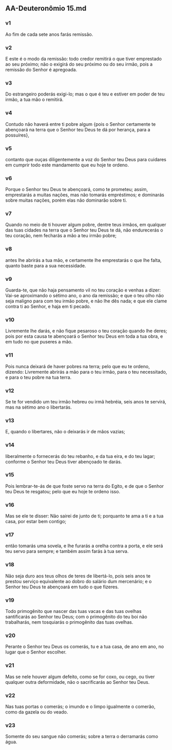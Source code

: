 ## AA-Deuteronômio 15.md
### v1
 Ao fim de cada sete anos farás remissão.
### v2
 E este é o modo da remissão: todo credor remitirá o que tiver emprestado ao seu próximo; não o exigirá do seu próximo ou do seu irmão, pois a remissão do Senhor é apregoada.
### v3
 Do estrangeiro poderás exigi-lo; mas o que é teu e estiver em poder de teu irmão, a tua mão o remitirá.
### v4
 Contudo não haverá entre ti pobre algum {pois o Senhor certamente te abençoará na terra que o Senhor teu Deus te dá por herança, para a possuíres},
### v5
 contanto que ouças diligentemente a voz do Senhor teu Deus para cuidares em cumprir todo este mandamento que eu hoje te ordeno.
### v6
 Porque o Senhor teu Deus te abençoará, como te prometeu; assim, emprestarás a muitas nações, mas não tomarás empréstimos; e dominarás sobre muitas nações, porém elas não dominarão sobre ti.
### v7
 Quando no meio de ti houver algum pobre, dentre teus irmãos, em qualquer das tuas cidades na terra que o Senhor teu Deus te dá, não endurecerás o teu coração, nem fecharás a mão a teu irmão pobre;
### v8
 antes lhe abrirás a tua mão, e certamente lhe emprestarás o que lhe falta, quanto baste para a sua necessidade.
### v9
 Guarda-te, que não haja pensamento vil no teu coração e venhas a dizer: Vai-se aproximando o sétimo ano, o ano da remissão; e que o teu olho não seja maligno para com teu irmão pobre, e não lhe dês nada; e que ele clame contra ti ao Senhor, e haja em ti pecado.
### v10
 Livremente lhe darás, e não fique pesaroso o teu coração quando lhe deres; pois por esta causa te abençoará o Senhor teu Deus em toda a tua obra, e em tudo no que puseres a mão.
### v11
 Pois nunca deixará de haver pobres na terra; pelo que eu te ordeno, dizendo: Livremente abrirás a mão para o teu irmão, para o teu necessitado, e para o teu pobre na tua terra.
### v12
 Se te for vendido um teu irmão hebreu ou irmã hebréia, seis anos te servirá, mas na sétimo ano o libertarás.
### v13
 E, quando o libertares, não o deixarás ir de mãos vazias;
### v14
 liberalmente o fornecerás do teu rebanho, e da tua eira, e do teu lagar; conforme o Senhor teu Deus tiver abençoado te darás.
### v15
 Pois lembrar-te-ás de que foste servo na terra do Egito, e de que o Senhor teu Deus te resgatou; pelo que eu hoje te ordeno isso.
### v16
 Mas se ele te disser: Não sairei de junto de ti; porquanto te ama a ti e a tua casa, por estar bem contigo;
### v17
 então tomarás uma sovela, e lhe furarás a orelha contra a porta, e ele será teu servo para sempre; e também assim farás à tua serva.
### v18
 Não seja duro aos teus olhos de teres de libertá-lo, pois seis anos te prestou serviço equivalente ao dobro do salário dum mercenário; e o Senhor teu Deus te abençoará em tudo o que fizeres.
### v19
 Todo primogênito que nascer das tuas vacas e das tuas ovelhas santificarás ao Senhor teu Deus; com o primogênito do teu boi não trabalharás, nem tosquiarás o primogênito das tuas ovelhas.
### v20
 Perante o Senhor teu Deus os comerás, tu e a tua casa, de ano em ano, no lugar que o Senhor escolher.
### v21
 Mas se nele houver algum defeito, como se for coxo, ou cego, ou tiver qualquer outra deformidade, não o sacrificarás ao Senhor teu Deus.
### v22
 Nas tuas portas o comerás; o imundo e o limpo igualmente o comerão, como da gazela ou do veado.
### v23
 Somente do seu sangue não comerás; sobre a terra o derramarás como água.
